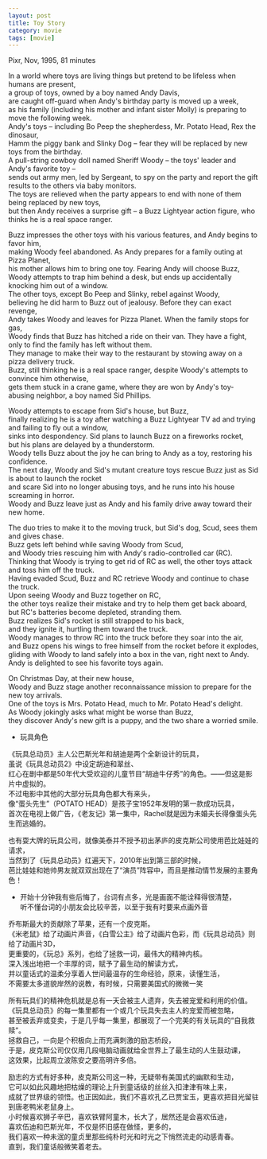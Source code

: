```yaml
---
layout: post
title: Toy Story
category: movie
tags: [movie]
---
```


Pixr, Nov, 1995, 81 minutes   

In a world where toys are living things but pretend to be lifeless when humans are present,   
a group of toys, owned by a boy named Andy Davis,   
are caught off-guard when Andy's birthday party is moved up a week,   
as his family (including his mother and infant sister Molly) is preparing to move the following week.   
Andy's toys – including Bo Peep the shepherdess, Mr. Potato Head, Rex the dinosaur,   
Hamm the piggy bank and Slinky Dog – fear they will be replaced by new toys from the birthday.  
A pull-string cowboy doll named Sheriff Woody – the toys' leader and Andy's favorite toy –   
sends out army men, led by Sergeant, to spy on the party and report the gift results to the others via baby monitors.   
The toys are relieved when the party appears to end with none of them being replaced by new toys,   
but then Andy receives a surprise gift – a Buzz Lightyear action figure, who thinks he is a real space ranger.  

Buzz impresses the other toys with his various features, and Andy begins to favor him,   
making Woody feel abandoned. As Andy prepares for a family outing at Pizza Planet,   
his mother allows him to bring one toy. Fearing Andy will choose Buzz,   
Woody attempts to trap him behind a desk, but ends up accidentally knocking him out of a window.   
The other toys, except Bo Peep and Slinky, rebel against Woody,   
believing he did harm to Buzz out of jealousy. Before they can exact revenge,   
Andy takes Woody and leaves for Pizza Planet. When the family stops for gas,   
Woody finds that Buzz has hitched a ride on their van. They have a fight,   
only to find the family has left without them.   
They manage to make their way to the restaurant by stowing away on a pizza delivery truck.   
Buzz, still thinking he is a real space ranger, despite Woody's attempts to convince him otherwise,   
gets them stuck in a crane game, where they are won by Andy's toy-abusing neighbor, a boy named Sid Phillips.  

Woody attempts to escape from Sid's house, but Buzz,   
finally realizing he is a toy after watching a Buzz Lightyear TV ad and trying and failing to fly out a window,   
sinks into despondency. Sid plans to launch Buzz on a fireworks rocket,   
but his plans are delayed by a thunderstorm.   
Woody tells Buzz about the joy he can bring to Andy as a toy, restoring his confidence.   
The next day, Woody and Sid's mutant creature toys rescue Buzz just as Sid is about to launch the rocket   
and scare Sid into no longer abusing toys, and he runs into his house screaming in horror.  
Woody and Buzz leave just as Andy and his family drive away toward their new home.  

The duo tries to make it to the moving truck, but Sid's dog, Scud, sees them and gives chase.   
Buzz gets left behind while saving Woody from Scud,   
and Woody tries rescuing him with Andy's radio-controlled car (RC).   
Thinking that Woody is trying to get rid of RC as well, the other toys attack and toss him off the truck.   
Having evaded Scud, Buzz and RC retrieve Woody and continue to chase the truck.   
Upon seeing Woody and Buzz together on RC,   
the other toys realize their mistake and try to help them get back aboard,   
but RC's batteries become depleted, stranding them.   
Buzz realizes Sid's rocket is still strapped to his back,   
and they ignite it, hurtling them toward the truck.   
Woody manages to throw RC into the truck before they soar into the air,   
and Buzz opens his wings to free himself from the rocket before it explodes,   
gliding with Woody to land safely into a box in the van, right next to Andy.   
Andy is delighted to see his favorite toys again.

On Christmas Day, at their new house,  
Woody and Buzz stage another reconnaissance mission to prepare for the new toy arrivals.   
One of the toys is Mrs. Potato Head, much to Mr. Potato Head's delight.   
As Woody jokingly asks what might be worse than Buzz,   
they discover Andy's new gift is a puppy, and the two share a worried smile.


+  玩具角色  

《玩具总动员》主人公巴斯光年和胡迪是两个全新设计的玩具，  
虽说《玩具总动员2》中设定胡迪和翠丝、  
红心在剧中都是50年代大受欢迎的儿童节目“胡迪牛仔秀”的角色。——但这是影片中虚拟的。  
不过电影中其他的大部分玩具角色都大有来头，  
像“蛋头先生”（POTATO HEAD）是孩子宝1952年发明的第一款成功玩具，  
首次在电视上做广告，《老友记》第一集中，Rachel就是因为未婚夫长得像蛋头先生而逃婚的。  

也有耍大牌的玩具公司，就像美泰并不授予初出茅庐的皮克斯公司使用芭比娃娃的请求，  
当然到了《玩具总动员》红遍天下，2010年出到第三部的时候，  
芭比娃娃和她帅男友就双双出现在了“演员”阵容中，而且是推动情节发展的主要角色！  

+ 开始十分钟我有些后悔了，台词有点多，光是画面不能诠释得很清楚，  
  听不懂台词的小朋友会比较辛苦，以至于我有时要来点画外音 

乔布斯最大的贡献除了苹果，还有一个皮克斯。  
《米老鼠》给了动画片声音，《白雪公主》给了动画片色彩，而《玩具总动员》则给了动画片3D，  
更重要的，《玩总》系列，也给了拯救一词，最伟大的精神内核。  
深入浅出地把一个丰厚的词，赋予了最生动的解读方式，  
并以童话式的温柔分享着人世间最温存的生命经验，原来，读懂生活，  
不需要太多道貌岸然的说教，有时候，只需要美国式的微微一笑

所有玩具们的精神危机就是总有一天会被主人遗弃，失去被宠爱和利用的价值。  
《玩具总动员》的每一集里都有一个或几个玩具失去主人的宠爱而被忽略，  
甚至被丢弃或变卖，于是几乎每一集里，都展现了一个完美的有关玩具的“自我救赎”。  
拯救自己，一向是个积极向上而充满刺激的励志桥段，  
于是，皮克斯公司仅仅用几段电脑动画就给全世界上了最生动的人生鼓动课，  
这效果，比起周立波陈安之要高明许多倍。  

励志的方式有好多种，皮克斯公司这一种，无疑带有美国式的幽默和生动，  
它可以如此风趣地把枯燥的理论上升到童话级的丝丝入扣津津有味上来，  
成就了世界级的领悟。也正因如此，我们不喜欢孔乙已贾宝玉，更喜欢把目光留驻到唐老鸭米老鼠身上。  
小时候喜欢狮子辛巴，喜欢铁臂阿童木，长大了，居然还是会喜欢伍迪，  
喜欢伍迪和巴斯光年，不仅是怀旧感在做怪，更多的，  
我们喜欢一种未泯的童贞里那些纯朴时光和时光之下悄然流走的动感青春。  
直到，我们童话般微笑着老去。    





